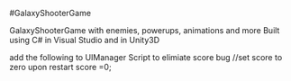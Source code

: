 #GalaxyShooterGame

GalaxyShooterGame with enemies, powerups, animations and more
Built using C# in Visual Studio and in Unity3D


add the following to UIManager Script to elimiate score bug
//set score to zero upon restart
score =0;
